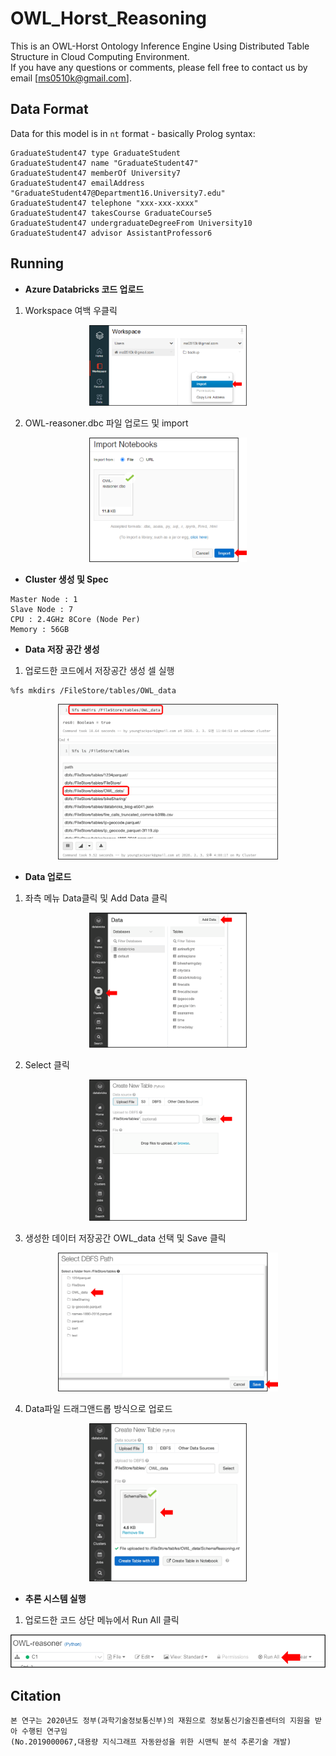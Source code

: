 # OWL_Horst_Reasoning
This is an OWL-Horst Ontology Inference Engine Using Distributed Table Structure in Cloud Computing Environment.  
If you have any questions or comments, please fell free to contact us by email [ms0510k@gmail.com].

## Data Format

Data for this model is in `nt` format - basically Prolog syntax:

```
GraduateStudent47 type GraduateStudent
GraduateStudent47 name "GraduateStudent47"
GraduateStudent47 memberOf University7
GraduateStudent47 emailAddress "GraduateStudent47@Department16.University7.edu"
GraduateStudent47 telephone "xxx-xxx-xxxx"
GraduateStudent47 takesCourse GraduateCourse5
GraduateStudent47 undergraduateDegreeFrom University10
GraduateStudent47 advisor AssistantProfessor6
```

## Running

* __Azure Databricks 코드 업로드__

1. Workspace 여백 우클릭

<center><img src="image/import1.png" width="50%" height="50%"></center>

2. OWL-reasoner.dbc 파일 업로드 및 import

<center><img src="image/import2.png" width="50%" height="50%"></center>

* __Cluster 생성 및 Spec__
```
Master Node : 1
Slave Node : 7
CPU : 2.4GHz 8Core (Node Per)
Memory : 56GB
```
* __Data 저장 공간 생성__

1. 업로드한 코드에서 저장공간 생성 셀 실행
```
%fs mkdirs /FileStore/tables/OWL_data
```
<center><img src="image/dataSpace.png" width="70%" height="70%"></center>

* __Data 업로드__

1. 좌측 메뉴 Data클릭 및 Add Data 클릭

<center><img src="image/dataUpload1.png" width="50%" height="50%"></center>

2. Select 클릭

<center><img src="image/dataUpload2.png" width="50%" height="50%"></center>

3. 생성한 데이터 저장공간 OWL_data 선택 및 Save 클릭

<center><img src="image/dataUpload3.png" width="70%" height="70%"></center>

4. Data파일 드래그앤드롭 방식으로 업로드

<center><img src="image/dataUpload4.png" width="50%" height="50%"></center>

* __추론 시스템 실행__

1. 업로드한 코드 상단 메뉴에서 Run All 클릭

![](image/run.png)

## Citation
```
본 연구는 2020년도 정부(과학기술정보통신부)의 재원으로 정보통신기술진흥센터의 지원을 받아 수행된 연구임 
(No.2019000067,대용량 지식그래프 자동완성을 위한 시맨틱 분석 추론기술 개발)
```
